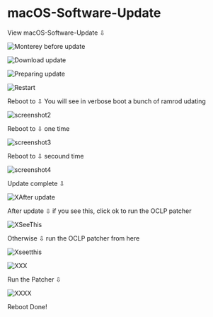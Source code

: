 # macOS-Software-Update
View macOS-Software-Update ⇩

![Monterey before update](https://github.com/chris1111/Clover-OCLP-Duet-Legacy/assets/6248794/379ae30f-7ccf-40c9-9276-792a95217400)

![Download update](https://github.com/chris1111/Clover-OCLP-Duet-Legacy/assets/6248794/393ca0bd-056c-4164-b57a-b516ee6248c0)

![Preparing update](https://github.com/chris1111/Clover-OCLP-Duet-Legacy/assets/6248794/9b284a1d-129d-432b-a861-0e77a528d37f)

![Restart](https://github.com/chris1111/Clover-OCLP-Duet-Legacy/assets/6248794/92ed07e2-71bc-40c5-b9ab-51ffe4cff9e4)

Reboot to ⇩ You will see in verbose boot a bunch of ramrod udating

![screenshot2](https://github.com/chris1111/Clover-OCLP-Duet-Legacy/assets/6248794/e1b1277a-4506-45d1-a570-123875a68eb6)

Reboot to ⇩ one time

![screenshot3](https://github.com/chris1111/Clover-OCLP-Duet-Legacy/assets/6248794/b38b089a-56af-4184-bd21-69501df888b5)

Reboot to ⇩ secound time

![screenshot4](https://github.com/chris1111/Clover-OCLP-Duet-Legacy/assets/6248794/4e14d93b-4ac4-4e2d-8aac-55adb1bb8ebe)

Update complete ⇩

![XAfter update](https://github.com/chris1111/Clover-OCLP-Duet-Legacy/assets/6248794/ebdf60ef-4314-438d-bf24-5594d9353f66)

After update ⇩ if you see this, click ok to run the OCLP patcher

![XSeeThis](https://github.com/chris1111/Clover-OCLP-Duet-Legacy/assets/6248794/442babe3-dd4d-4cc9-a914-fc3d5b4563a0)

Otherwise ⇩ run the OCLP patcher from here

![Xseetthis](https://github.com/chris1111/Clover-OCLP-Duet-Legacy/assets/6248794/b45c4d8f-91df-4372-94c3-c0aec1d692eb)

![XXX](https://github.com/chris1111/Clover-OCLP-Duet-Legacy/assets/6248794/37ed128b-73cf-4ff2-a086-17554dfea3a4)

Run the Patcher ⇩

![XXXX](https://github.com/chris1111/Clover-OCLP-Duet-Legacy/assets/6248794/55ef3bc6-03c4-4513-8ea2-4d51e10bc8b9)

Reboot Done!
